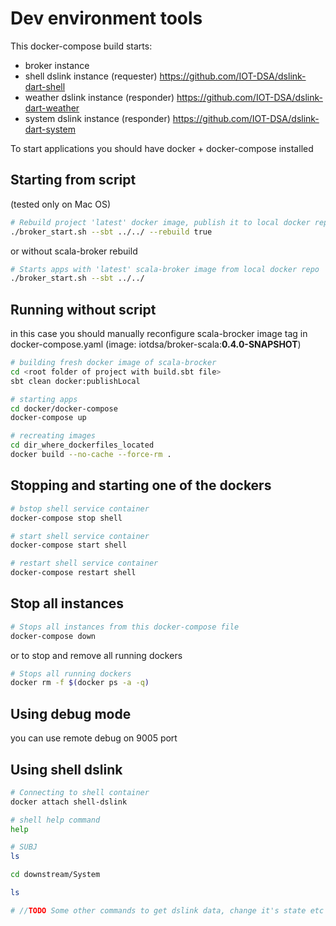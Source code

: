 # Dev environment tools

This docker-compose build starts:
- broker instance
- shell dslink instance (requester) https://github.com/IOT-DSA/dslink-dart-shell
- weather dslink instance (responder) https://github.com/IOT-DSA/dslink-dart-weather
- system dslink instance (responder) https://github.com/IOT-DSA/dslink-dart-system

To start applications you should have docker + docker-compose installed

## Starting from script
(tested only on Mac OS)

```bash
# Rebuild project 'latest' docker image, publish it to local docker repo and start apps
./broker_start.sh --sbt ../../ --rebuild true
```
or without scala-broker rebuild

```bash
# Starts apps with 'latest' scala-broker image from local docker repo
./broker_start.sh --sbt ../../
```

## Running without script

in this case you should manually reconfigure scala-brocker image tag in docker-compose.yaml
(image: iotdsa/broker-scala:**0.4.0-SNAPSHOT**) 

```bash
# building fresh docker image of scala-brocker
cd <root folder of project with build.sbt file>
sbt clean docker:publishLocal

# starting apps
cd docker/docker-compose
docker-compose up
```

```bash
# recreating images
cd dir_where_dockerfiles_located
docker build --no-cache --force-rm .
```

## Stopping and starting one of the dockers

```bash
# bstop shell service container
docker-compose stop shell

# start shell service container
docker-compose start shell

# restart shell service container
docker-compose restart shell
```

## Stop all instances 

```bash
# Stops all instances from this docker-compose file
docker-compose down
```

or to stop and remove all running dockers

```bash
# Stops all running dockers
docker rm -f $(docker ps -a -q)
```

## Using debug mode

you can use remote debug on 9005 port

## Using shell dslink

```bash
# Connecting to shell container
docker attach shell-dslink

# shell help command
help

# SUBJ
ls

cd downstream/System

ls 

# //TODO Some other commands to get dslink data, change it's state etc
```
    
